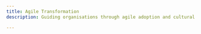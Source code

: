 ```yaml
---
title: Agile Transformation
description: Guiding organisations through agile adoption and cultural change.

---
```


